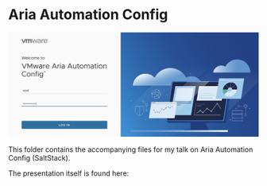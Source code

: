 # Aria Automation Config

![Aria Automation Config Login Screen](aac.png)

This folder contains the accompanying files for my talk on Aria Automation Config (SaltStack).

The presentation itself is found here: <placeholder>
